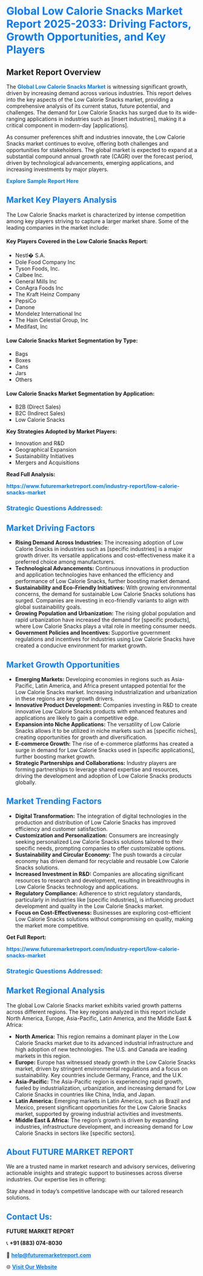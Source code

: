 <h1 style="color: #007BFF;">Global Low Calorie Snacks Market Report 2025-2033: Driving Factors, Growth Opportunities, and Key Players</h1>

<section id="overview">
<h2>Market Report Overview</h2>
<p>The <a href="https://www.futuremarketreport.com/industry-report/low-calorie-snacks-market" style="color: #007BFF; text-decoration: none;"><strong>Global Low Calorie Snacks Market</strong></a> is witnessing significant growth, driven by increasing demand across various industries. This report delves into the key aspects of the Low Calorie Snacks market, providing a comprehensive analysis of its current status, future potential, and challenges. The demand for Low Calorie Snacks has surged due to its wide-ranging applications in industries such as [insert industries], making it a critical component in modern-day [applications].</p>
<p>As consumer preferences shift and industries innovate, the Low Calorie Snacks market continues to evolve, offering both challenges and opportunities for stakeholders. The global market is expected to expand at a substantial compound annual growth rate (CAGR) over the forecast period, driven by technological advancements, emerging applications, and increasing investments by major players.</p>
</section>

<section id="overview">
<p><a href="https://www.futuremarketreport.com/request-sample/reportId=119977" style="color: #007BFF; text-decoration: none;"><strong>Explore Sample Report Here</strong></a></p>
</section>

<section id="key-players">
<h2 style="color: #007BFF;">Market Key Players Analysis</h2>
<p>The Low Calorie Snacks market is characterized by intense competition among key players striving to capture a larger market share. Some of the leading companies in the market include:</p>
<h4>Key Players Covered in the Low Calorie Snacks Report:</h4>
<ul><li>Nestl� S.A.</li><li>Dole Food Company Inc</li><li>Tyson Foods, Inc.</li><li>Calbee Inc.</li><li>General Mills Inc</li><li>ConAgra Foods Inc</li><li>The Kraft Heinz Company</li><li>PepsiCo</li><li>Danone</li><li>Mondelez International Inc</li><li>The Hain Celestial Group, Inc</li><li>Medifast, Inc</li></ul>
<h4>Low Calorie Snacks Market Segmentation by Type:</h4>
<ul><li>Bags</li><li>Boxes</li><li>Cans</li><li>Jars</li><li>Others</li></ul>

<h4>Low Calorie Snacks Market Segmentation by Application:</h4>
<ul><li>B2B (Direct Sales)</li><li>B2C (Indirect Sales)</li><li>Low Calorie Snacks</li></ul>
<p><strong>Key Strategies Adopted by Market Players:</strong></p>
<ul>
<li>Innovation and R&D</li>
<li>Geographical Expansion</li>
<li>Sustainability Initiatives</li>
<li>Mergers and Acquisitions</li>
</ul>
</section>

<section>
<p><strong>Read Full Analysis: </strong></p><a href="https://www.futuremarketreport.com/industry-report/low-calorie-snacks-market" style="color: #007BFF; text-decoration: none;"><strong>https://www.futuremarketreport.com/industry-report/low-calorie-snacks-market</strong></a>
<h3 style="color: #007BFF;">Strategic Questions Addressed:</h3>
</section>

<section id="driving-factors">
<h2 style="color: #007BFF;">Market Driving Factors</h2>
<ul>
<li><strong>Rising Demand Across Industries:</strong> The increasing adoption of Low Calorie Snacks in industries such as [specific industries] is a major growth driver. Its versatile applications and cost-effectiveness make it a preferred choice among manufacturers.</li>
<li><strong>Technological Advancements:</strong> Continuous innovations in production and application technologies have enhanced the efficiency and performance of Low Calorie Snacks, further boosting market demand.</li>
<li><strong>Sustainability and Eco-Friendly Initiatives:</strong> With growing environmental concerns, the demand for sustainable Low Calorie Snacks solutions has surged. Companies are investing in eco-friendly variants to align with global sustainability goals.</li>
<li><strong>Growing Population and Urbanization:</strong> The rising global population and rapid urbanization have increased the demand for [specific products], where Low Calorie Snacks plays a vital role in meeting consumer needs.</li>
<li><strong>Government Policies and Incentives:</strong> Supportive government regulations and incentives for industries using Low Calorie Snacks have created a conducive environment for market growth.</li>
</ul>
</section>

<section id="growth-opportunities">
<h2 style="color: #007BFF;">Market Growth Opportunities</h2>
<ul>
<li><strong>Emerging Markets:</strong> Developing economies in regions such as Asia-Pacific, Latin America, and Africa present untapped potential for the Low Calorie Snacks market. Increasing industrialization and urbanization in these regions are key growth drivers.</li>
<li><strong>Innovative Product Development:</strong> Companies investing in R&D to create innovative Low Calorie Snacks products with enhanced features and applications are likely to gain a competitive edge.</li>
<li><strong>Expansion into Niche Applications:</strong> The versatility of Low Calorie Snacks allows it to be utilized in niche markets such as [specific niches], creating opportunities for growth and diversification.</li>
<li><strong>E-commerce Growth:</strong> The rise of e-commerce platforms has created a surge in demand for Low Calorie Snacks used in [specific applications], further boosting market growth.</li>
<li><strong>Strategic Partnerships and Collaborations:</strong> Industry players are forming partnerships to leverage shared expertise and resources, driving the development and adoption of Low Calorie Snacks products globally.</li>
</ul>
</section>

<section id="trending-factors">
<h2 style="color: #007BFF;">Market Trending Factors</h2>
<ul>
<li><strong>Digital Transformation:</strong> The integration of digital technologies in the production and distribution of Low Calorie Snacks has improved efficiency and customer satisfaction.</li>
<li><strong>Customization and Personalization:</strong> Consumers are increasingly seeking personalized Low Calorie Snacks solutions tailored to their specific needs, prompting companies to offer customizable options.</li>
<li><strong>Sustainability and Circular Economy:</strong> The push towards a circular economy has driven demand for recyclable and reusable Low Calorie Snacks solutions.</li>
<li><strong>Increased Investment in R&D:</strong> Companies are allocating significant resources to research and development, resulting in breakthroughs in Low Calorie Snacks technology and applications.</li>
<li><strong>Regulatory Compliance:</strong> Adherence to strict regulatory standards, particularly in industries like [specific industries], is influencing product development and quality in the Low Calorie Snacks market.</li>
<li><strong>Focus on Cost-Effectiveness:</strong> Businesses are exploring cost-efficient Low Calorie Snacks solutions without compromising on quality, making the market more competitive.</li>
</ul>
</section>

<section>
<p><strong>Get Full Report: </strong></p><a href="https://www.futuremarketreport.com/industry-report/low-calorie-snacks-market" style="color: #007BFF; text-decoration: none;"><strong>https://www.futuremarketreport.com/industry-report/low-calorie-snacks-market</strong></a>
<h3 style="color: #007BFF;">Strategic Questions Addressed:</h3>
</section>


<section id="regional-analysis">
<h2 style="color: #007BFF;">Market Regional Analysis</h2>
<p>The global Low Calorie Snacks market exhibits varied growth patterns across different regions. The key regions analyzed in this report include North America, Europe, Asia-Pacific, Latin America, and the Middle East & Africa:</p>
<ul>
<li><strong>North America:</strong> This region remains a dominant player in the Low Calorie Snacks market due to its advanced industrial infrastructure and high adoption of new technologies. The U.S. and Canada are leading markets in this region.</li>
<li><strong>Europe:</strong> Europe has witnessed steady growth in the Low Calorie Snacks market, driven by stringent environmental regulations and a focus on sustainability. Key countries include Germany, France, and the U.K.</li>
<li><strong>Asia-Pacific:</strong> The Asia-Pacific region is experiencing rapid growth, fueled by industrialization, urbanization, and increasing demand for Low Calorie Snacks in countries like China, India, and Japan.</li>
<li><strong>Latin America:</strong> Emerging markets in Latin America, such as Brazil and Mexico, present significant opportunities for the Low Calorie Snacks market, supported by growing industrial activities and investments.</li>
<li><strong>Middle East & Africa:</strong> The region’s growth is driven by expanding industries, infrastructure development, and increasing demand for Low Calorie Snacks in sectors like [specific sectors].</li>
</ul>
</section>

<footer>
<h2 style="color: #007BFF;">About FUTURE MARKET REPORT</h2>
<p>We are a trusted name in market research and advisory services, delivering actionable insights and strategic support to businesses across diverse industries. Our expertise lies in offering:</p>

<p>Stay ahead in today’s competitive landscape with our tailored research solutions.</p>

<h2 style="color: #007BFF;">Contact Us:</h2>
<p><strong>FUTURE MARKET REPORT</strong></p>
<p>📞 <strong>+91 (883) 074-8030</strong></p>
<p>📧 <strong><a href="mailto:help@futuremarketreport.com" style="color: #007BFF;">help@futuremarketreport.com</a></strong></p>
<p>🌐 <strong><a href="https://www.futuremarketreport.com/" style="color: #007BFF;">Visit Our Website</a></strong></p>
</footer>